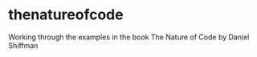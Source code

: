 thenatureofcode
===============

Working through the examples in the book The Nature of Code by Daniel Shiffman
